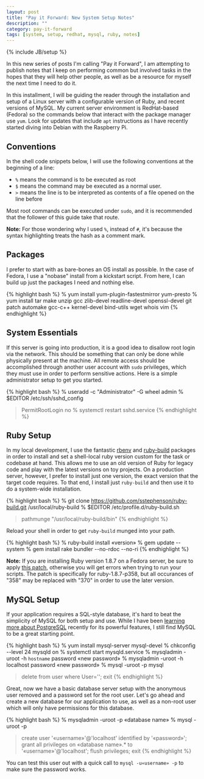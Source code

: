 ```yaml
---
layout: post
title: "Pay it Forward: New System Setup Notes"
description: ""
category: pay-it-forward
tags: [system, setup, redhat, mysql, ruby, notes]
---
```

{% include JB/setup %}

In this new series of posts I'm calling "Pay it Forward", I am attempting to publish notes that I
keep on performing common but involved tasks in the hopes that they will help other people, as well
as be a resource for myself the next time I need to do it.

In this installment, I will be guiding the reader through the installation and setup of a Linux
server with a configurable version of Ruby, and recent versions of MySQL. My current server
environment is RedHat-based (Fedora) so the commands below that interact with the package manager
use `yum`. Look for updates that include `apt` instructions as I have recently started diving into
Debian with the Raspberry Pi.

## Conventions

In the shell code snippets below, I will use the following conventions at the
beginning of a line:

* `%` means the command is to be executed as root
* `$` means the command may be executed as a normal user.
* `>` means the line is to be interpreted as contents of a file opened on the line before

Most root commands can be executed under `sudo`, and it is recommended that the follower of this
guide take that route.

**Note:** For those wondering why I used `%`, instead of `#`, it's because the syntax highlighting
treats the hash as a comment mark.

## Packages

I prefer to start with as bare-bones an OS install as possible. In the case of Fedora, I use a
"nobase" install from a kickstart script. From here, I can build up just the packages I need and
nothing else.

{% highlight bash %}
% yum install yum-plugin-fastestmirror yum-presto
% yum install tar make unzip gcc zlib-devel readline-devel openssl-devel git \
  patch automake gcc-c++ kernel-devel bind-utils wget whois vim
{% endhighlight %}

## System Essentials

If this server is going into production, it is a good idea to disallow root login via the network.
This should be something that can only be done while physically present at the machine. All remote
access should be accomplished through another user account with `sudo` privileges, which they must
use in order to perform sensitive actions. Here is a simple administrator setup to get you started.

{% highlight bash %}
% useradd -c "Administrator" -G wheel admin
% $EDITOR /etc/ssh/sshd_config
> PermitRootLogin no
% systemctl restart sshd.service
{% endhighlight %}

## Ruby Setup

In my local development, I use the fantastic [rbenv][] and [ruby-build][] packages in order to
install and set a shell-local ruby version custom for the task or codebase at hand. This allows me
to use an old version of Ruby for legacy code and play with the latest versions on toy projects. On
a production server, however, I prefer to install just one version, the exact version that the
target code requires. To that end, I install just `ruby-build` and then use it to do a system-wide
installation.

[rbenv]: https://github.com/sstephenson/rbenv
[ruby-build]: https://github.com/sstephenson/ruby-build

{% highlight bash %}
% git clone https://github.com/sstephenson/ruby-build.git /usr/local/ruby-build
% $EDITOR /etc/profile.d/ruby-build.sh
> pathmunge "/usr/local/ruby-build/bin"
{% endhighlight %}

Reload your shell in order to get `ruby-build` munged into your path.

{% highlight bash %}
% ruby-build install «version»
% gem update --system
% gem install rake bundler --no-rdoc --no-ri
{% endhighlight %}

**Note:** If you are installing Ruby version 1.8.7 on a Fedora server, be sure to apply [this
patch][ruby-patch], otherwise you will get errors when trying to run your scripts. The patch is
specifically for ruby-1.8.7-p358, but all occurances of "358" may be replaced with "370" in order to
use the later version.

[ruby-patch]: https://gist.github.com/2159108

## MySQL Setup

If your application requires a SQL-style database, it's hard to beat the simplicity of MySQL for
both setup and use. While I have been [learning more about PostgreSQL][postgres-article] recently
for its powerful features, I still find MySQL to be a great starting point.

[postgres-article]: /software/2013/01/05/upgrading-postgresql

{% highlight bash %}
% yum install mysql-server mysql-devel
% chkconfig --level 24 mysqld on
% systemctl start mysqld.service
% mysqladmin -uroot -h `hostname` password «new password»
% mysqladmin -uroot -h localhost password «new password»
% mysql -uroot -p mysql
> delete from user where User='';
> exit
{% endhighlight %}

Great, now we have a basic database server setup with the anonymous user removed and a password set
for the root user. Let's go ahead and create a new database for our application to use, as well as a
non-root user which will only have permissions for this database.

{% highlight bash %}
% mysqladmin -uroot -p «database name»
% mysql -uroot -p
> create user '«username»'@'localhost' identified by '«password»';
> grant all privileges on «database name».* to '«username»'@'localhost';
> flush privileges;
> exit
{% endhighlight %}

You can test this user out with a quick call to `mysql -u«username» -p` to make sure the password
works.
